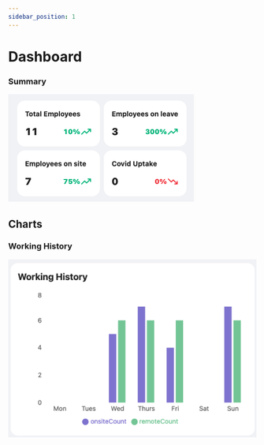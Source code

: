 ```yaml
---
sidebar_position: 1
---
```


# Dashboard

### Summary
![Docusaurus](/img/gui/analytics/analytics-summary.png)

## Charts

### Working History
![Docusaurus](/img/gui/analytics/working-history.png)